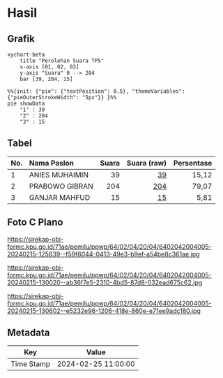 # Hasil

## Grafik

```mermaid
xychart-beta
    title "Perolehan Suara TPS"
    x-axis [01, 02, 03]
    y-axis "Suara" 0 --> 204
    bar [39, 204, 15]
```

```mermaid
%%{init: {"pie": {"textPosition": 0.5}, "themeVariables": {"pieOuterStrokeWidth": "5px"}} }%%
pie showData
    "1" : 39
    "2" : 204
    "3" : 15
```

## Tabel

| No. | Nama Paslon    | Suara | Suara (raw) | Persentase |
|:--- |:-------------- | -----:| -----------:| ----------:|
| 1   | ANIES MUHAIMIN | 39    | [39][p-1]   | 15,12      |
| 2   | PRABOWO GIBRAN | 204   | [204][p-2]  | 79,07      |
| 3   | GANJAR MAHFUD  | 15    | [15][p-3]   | 5,81       |


[p-1]: https://github.com/gigit-pemilu/pemilu-2024-64-kalimantan-timur/blob/main/pilpres/hitung-suara/sub/64-kalimantan-timur/sub/02-kutai-kartanegara/sub/04-anggana/sub/2004-kutai-lama/sub/005-tps/sub/paslon-1.txt
[p-2]: https://github.com/gigit-pemilu/pemilu-2024-64-kalimantan-timur/blob/main/pilpres/hitung-suara/sub/64-kalimantan-timur/sub/02-kutai-kartanegara/sub/04-anggana/sub/2004-kutai-lama/sub/005-tps/sub/paslon-2.txt
[p-3]: https://github.com/gigit-pemilu/pemilu-2024-64-kalimantan-timur/blob/main/pilpres/hitung-suara/sub/64-kalimantan-timur/sub/02-kutai-kartanegara/sub/04-anggana/sub/2004-kutai-lama/sub/005-tps/sub/paslon-3.txt

## Foto C Plano

https://sirekap-obj-formc.kpu.go.id/71ae/pemilu/ppwp/64/02/04/20/04/6402042004005-20240215-125839--f59f6044-0413-49e3-b9ef-a54be8c361ae.jpg

https://sirekap-obj-formc.kpu.go.id/71ae/pemilu/ppwp/64/02/04/20/04/6402042004005-20240215-130020--ab36f7e5-2310-4bd5-87d8-032ead675c62.jpg

https://sirekap-obj-formc.kpu.go.id/71ae/pemilu/ppwp/64/02/04/20/04/6402042004005-20240215-130602--e5232e96-1206-418e-860e-e71ee9adc180.jpg


## Metadata

| Key        | Value               |
| ---------- | ------------------- |
| Time Stamp | 2024-02-25 11:00:00 |



